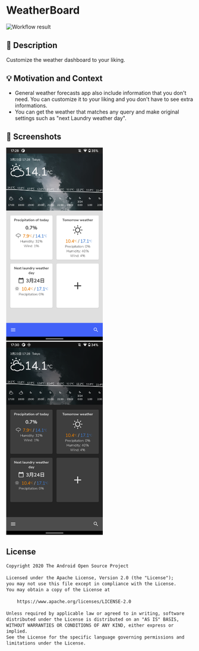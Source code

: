 # WeatherBoard

<!--- Replace <OWNER> with your Github Username and <REPOSITORY> with the name of your repository. -->
<!--- You can find both of these in the url bar when you open your repository in github. -->
![Workflow result](https://github.com/oboenikui/jetpack-compose-weather/workflows/Check/badge.svg)


## :scroll: Description
<!--- Describe your app in one or two sentences -->

Customize the weather dashboard to your liking.

## :bulb: Motivation and Context
<!--- Optionally point readers to interesting parts of your submission. -->
<!--- What are you especially proud of? -->

* General weather forecasts app also include information that you don't need. You can customize it to your liking and you don't have to see extra informations.
* You can get the weather that matches any query and make original settings such as "next Laundry weather day".

## :camera_flash: Screenshots
<!-- You can add more screenshots here if you like -->
<img src="/results/screenshot_1.png" width="260">&emsp;<img src="/results/screenshot_2.png" width="260">

## License
```
Copyright 2020 The Android Open Source Project

Licensed under the Apache License, Version 2.0 (the "License");
you may not use this file except in compliance with the License.
You may obtain a copy of the License at

    https://www.apache.org/licenses/LICENSE-2.0

Unless required by applicable law or agreed to in writing, software
distributed under the License is distributed on an "AS IS" BASIS,
WITHOUT WARRANTIES OR CONDITIONS OF ANY KIND, either express or implied.
See the License for the specific language governing permissions and
limitations under the License.
```
